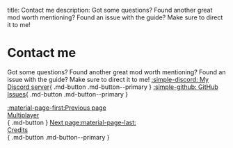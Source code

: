 title: Contact me
description: Got some questions? Found another great mod worth mentioning? Found an issue with the guide? Make sure to direct it to me!

# Contact me
Got some questions? Found another great mod worth mentioning? Found an issue with the guide? Make sure to direct it to me!
[:simple-discord: My Discord server](https://discord.gg/zwmsQqExbQ){ .md-button .md-button--primary } [:simple-github: GitHub Issues](https://github.com/gillian-guide/gillian-guide.github.io/issues){ .md-button .md-button--primary }

[:material-page-first:Previous page <br>Multiplayer</br>](multiplayer.md){ .md-button } [Next page:material-page-last: <br>Credits</br>](credits.md){ .md-button .md-button--primary }